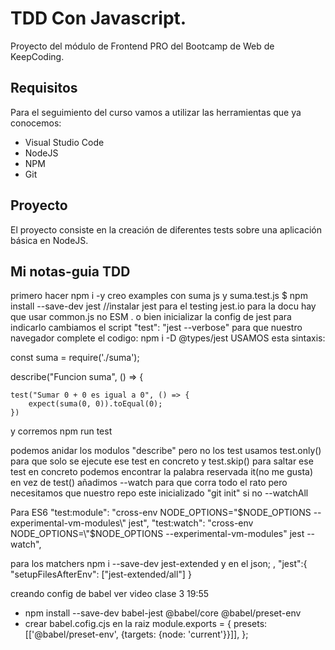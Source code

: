 # TDD Con Javascript.
Proyecto del módulo de Frontend PRO del Bootcamp de Web de KeepCoding.

## Requisitos
Para el seguimiento del curso vamos a utilizar las herramientas que ya conocemos:
- Visual Studio Code
- NodeJS
- NPM
- Git

## Proyecto
El proyecto consiste en la creación de diferentes tests sobre una aplicación básica en NodeJS.


## Mi notas-guia TDD
primero hacer npm i -y
creo examples con suma js y suma.test.js
$ npm install --save-dev jest //instalar jest para el testing jest.io para la docu
hay que usar common.js no ESM . o bien inicializar la config de jest para indicarlo
cambiamos el script "test": "jest --verbose"
para que nuestro navegador complete el codigo: npm i -D @types/jest
USAMOS esta sintaxis: 

const suma = require('./suma');

describe("Funcion suma", () => {

    test("Sumar 0 + 0 es igual a 0", () => {
        expect(suma(0, 0)).toEqual(0);
    })

y corremos npm run test

podemos anidar los modulos "describe" pero no los test
usamos test.only() para que solo se ejecute ese test en concreto y test.skip() para saltar ese test en concreto 
podemos encontrar la palabra reservada it(no me gusta) en vez de test()
añadimos --watch para que corra todo el rato pero necesitamos que nuestro repo este inicializado "git init" si no --watchAll

Para ES6 
"test:module": "cross-env NODE_OPTIONS=\"$NODE_OPTIONS --experimental-vm-modules\" jest",
"test:watch": "cross-env NODE_OPTIONS=\"$NODE_OPTIONS --experimental-vm-modules\" jest --watch",

para los matchers
npm i --save-dev jest-extended
y en el json; 
        ,
  "jest":{
    "setupFilesAfterEnv": ["jest-extended/all"]
  }


  creando config de babel ver video clase 3 19:55
- npm install --save-dev babel-jest @babel/core @babel/preset-env
- crear babel.cofig.cjs en la raiz
  module.exports = {
    presets: [['@babel/preset-env', {targets: {node: 'current'}}]],
};

